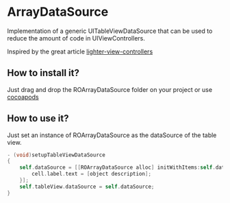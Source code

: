 ArrayDataSource
===============

Implementation of a generic UITableViewDataSource that can be used to reduce the amount of code in UIViewControllers.

Inspired by the great article [lighter-view-controllers](http://www.objc.io/issue-1/lighter-view-controllers.html)

How to install it?
---------------

Just drag and drop the ROArrayDataSource folder on your project or use [cocoapods](http://cocoapods.org/)

How to use it?
---------------

Just set an instance of ROArrayDataSource as the dataSource of the table view.

```objective-c
- (void)setupTableViewDataSource
{
    self.dataSource = [[ROArrayDataSource alloc] initWithItems:self.data cellIdentifier:cellIdentifier configureCellBlock:^(CustomCell *cell, NSObject *object) {
        cell.label.text = [object description];
    }];
    self.tableView.dataSource = self.dataSource;
}
```

